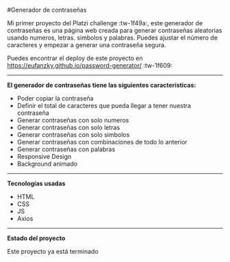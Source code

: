 #Generador de contraseñas

Mi primer proyecto del Platzi challenge :tw-1f49a:, este generador de contraseñas es una página web creada para generar contraseñas aleatorias usando numeros, letras. simbolos y palabras. Puedes ajustar el número de caracteres y empezar a generar una contraseña segura.


Puedes encontrar el deploy de este proyecto en https://eufanzky.github.io/password-generator/ :tw-1f609:

------------



**El generador de contraseñas tiene las siguientes características:**

- Poder copiar la contraseña
- Definir el total de caracteres que pueda llegar a tener nuestra contraseña
- Generar contraseñas con solo numeros
- Generar contraseñas con solo letras
- Generar contraseñas con solo simbolos
- Generar contraseñas con combinaciones de todo lo anterior
- Generar contraseñas con palabras
- Responsive Design
- Background animado

------------


**Tecnologías usadas**

- HTML
- CSS
- JS
- Axios


------------


**Estado del proyecto**

Este proyecto ya está terminado


